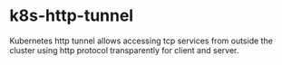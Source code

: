 # k8s-http-tunnel
Kubernetes http tunnel allows accessing tcp services from outside the cluster using http protocol transparently for client and server.
